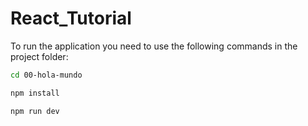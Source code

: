 # React_Tutorial

To run the application you need to use the following commands in the project folder:

```bash
cd 00-hola-mundo
```

```bash
npm install
```

```bash
npm run dev
```